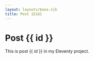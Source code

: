 ```yaml
---
layout: layouts/base.njk
title: Post 15161
---
```


# Post {{ id }}

This is post {{ id }} in my Eleventy project.
